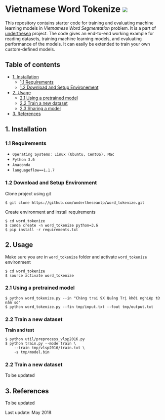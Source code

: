 # Vietnamese Word Tokenize ![](https://img.shields.io/badge/F1-94%25-red.svg)

This repository contains starter code for training and evaluating machine learning models in *Vietnamese Word Segmentation* problem. It is a part of [underthesea](https://github.com/magizbox/underthesea) project. The code gives an end-to-end working example for reading datasets, training machine learning models, and evaluating performance of the models. It can easily be extended to train your own custom-defined models.

## Table of contents

* [1. Installation](#1-installation)
  * [1.1 Requirements](#11-requirements)
  * [1.2 Download and Setup Environement](#12-download-and-setup-environment)
* [2. Usage](#2-usage)
  * [2.1 Using a pretrained model](#21-using-a-pretrained-model)
  * [2.2 Train a new dataset](#22-train-a-new-dataset)
  * [2.3 Sharing a model](#23-sharing-a-model)
* [3. References](#3-references)


## 1. Installation

### 1.1 Requirements

* `Operating Systems: Linux (Ubuntu, CentOS), Mac`
* `Python 3.6`
* `Anaconda`
* `languageflow==1.1.7`

### 1.2 Download and Setup Environment

Clone project using git

```
$ git clone https://github.com/undertheseanlp/word_tokenize.git
```

Create environment and install requirements

```
$ cd word_tokenize
$ conda create -n word_tokenize python=3.6
$ pip install -r requirements.txt
```

## 2. Usage

Make sure you are in `word_tokenize` folder and activate `word_tokenize` environment

```
$ cd word_tokenize
$ source activate word_tokenize
``` 

### 2.1 Using a pretrained model

```
$ python word_tokenize.py --in "Chàng trai 9X Quảng Trị khởi nghiệp từ nấm sò"
$ python word_tokenize.py --fin tmp/input.txt --fout tmp/output.txt
```

### 2.2 Train a new dataset

**Train and test**

```
$ python util/preprocess_vlsp2016.py
$ python train.py --mode train \
    --train tmp/vlsp2016/train.txt \
    -s tmp/model.bin
```

### 2.2 Train a new dataset

To be updated

## 3. References

To be updated

Last update: May 2018